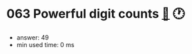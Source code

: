 063 Powerful digit counts [:link:](http://projecteuler.net/problem=63)  :clock1:
========================

- answer: 49 
- min used time: 0 ms


